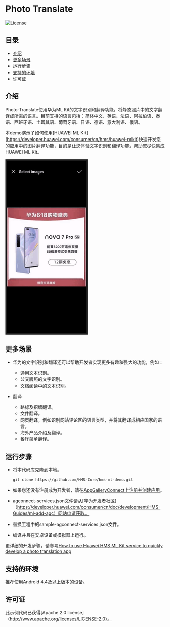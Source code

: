 # Photo Translate
[![License](https://img.shields.io/badge/Docs-hmsguides-brightgreen)](https://developer.huawei.com/consumer/cn/doc/development/HMS-Guides/ml-introduction-4)

## 目录

 * [介绍](#介绍)
 * [更多场景](#更多场景)
 * [运行步骤](#运行步骤)
 * [支持的环境](#支持的环境)
 * [许可证](#许可证)


## 介绍
Photo-Translate使用华为ML Kit的文字识别和翻译功能，将静态照片中的文字翻译成所需的语言。目前支持的语言包括：简体中文、英语、法语、阿拉伯语、泰语、西班牙语、土耳其语、葡萄牙语、日语、德语、意大利语、俄语。

本demo演示了如何使用[HUAWEI ML Kit] (https://developer.huawei.com/consumer/cn/hms/huawei-mlkit)快速开发您的应用中的图片翻译功能，目的是让您体验文字识别和翻译功能，帮助您尽快集成HUAWEI ML Kit。

<img src="https://github.com/HMS-Core/hms-ml-demo/blob/master/Photo-Translate/Photo%20Translate.gif" width=250 title="ID Photo DIY" div align=center border=5>

## 更多场景
- 华为的文字识别和翻译还可以帮助开发者实现更多有趣和强大的功能，例如：
  - 通用文本识别。
  - 公交牌照的文字识别。
  - 文档阅读中的文本识别。

- 翻译
  - 路标及招牌翻译。
  - 文件翻译。
  - 网页翻译，例如识别网站评论区的语言类型，并将其翻译成相应国家的语言。
  - 海外产品介绍及翻译。
  - 餐厅菜单翻译。

## 运行步骤
 - 将本代码库克隆到本地。

       git clone https://github.com/HMS-Core/hms-ml-demo.git

 - 如果您还没有注册成为开发者，请在[AppGalleryConnect上注册并创建应用](https://developer.huawei.com/consumer/cn/doc/start/10101)。
 - agconnect-services.json文件请从[华为开发者社区]（https://developer.huawei.com/consumer/cn/doc/development/HMS-Guides/ml-add-agc）网站申请获取。
 - 替换工程中的sample-agconnect-services.json文件。
 - 编译并且在安卓设备或模拟器上运行。

更详细的开发步骤，请参考[How to use Huawei HMS ML Kit service to quickly develop a photo translation app](https://forums.developer.huawei.com/forumPortal/en/topicview?tid=0201257535948780270&fid=0101187876626530001)

## 支持的环境
推荐使用Android 4.4及以上版本的设备。

##  许可证
此示例代码已获得[Apache 2.0 license]（http://www.apache.org/licenses/LICENSE-2.0）。